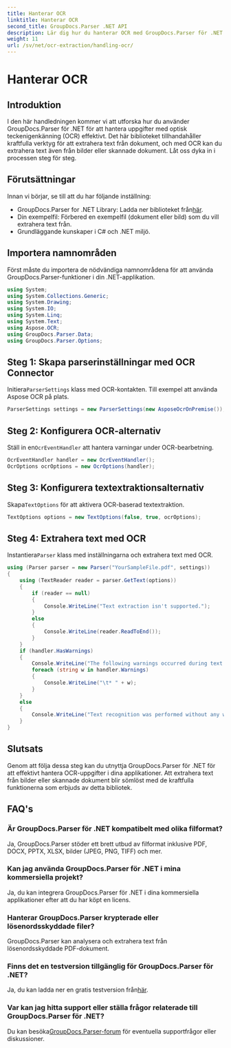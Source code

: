 ```yaml
---
title: Hanterar OCR
linktitle: Hanterar OCR
second_title: GroupDocs.Parser .NET API
description: Lär dig hur du hanterar OCR med GroupDocs.Parser för .NET. Extrahera text från bilder och skannade dokument effektivt.
weight: 11
url: /sv/net/ocr-extraction/handling-ocr/
---
```


# Hanterar OCR

## Introduktion
I den här handledningen kommer vi att utforska hur du använder GroupDocs.Parser för .NET för att hantera uppgifter med optisk teckenigenkänning (OCR) effektivt. Det här biblioteket tillhandahåller kraftfulla verktyg för att extrahera text från dokument, och med OCR kan du extrahera text även från bilder eller skannade dokument. Låt oss dyka in i processen steg för steg.
## Förutsättningar
Innan vi börjar, se till att du har följande inställning:
- GroupDocs.Parser for .NET Library: Ladda ner biblioteket från[här](https://releases.groupdocs.com/parser/net/).
- Din exempelfil: Förbered en exempelfil (dokument eller bild) som du vill extrahera text från.
- Grundläggande kunskaper i C# och .NET miljö.

## Importera namnområden
Först måste du importera de nödvändiga namnområdena för att använda GroupDocs.Parser-funktioner i din .NET-applikation.
```csharp
using System;
using System.Collections.Generic;
using System.Drawing;
using System.IO;
using System.Linq;
using System.Text;
using Aspose.OCR;
using GroupDocs.Parser.Data;
using GroupDocs.Parser.Options;
```
## Steg 1: Skapa parserinställningar med OCR Connector
 Initiera`ParserSettings` klass med OCR-kontakten. Till exempel att använda Aspose OCR på plats.
```csharp
ParserSettings settings = new ParserSettings(new AsposeOcrOnPremise());
```
## Steg 2: Konfigurera OCR-alternativ
 Ställ in en`OcrEventHandler` att hantera varningar under OCR-bearbetning.
```csharp
OcrEventHandler handler = new OcrEventHandler();
OcrOptions ocrOptions = new OcrOptions(handler);
```
## Steg 3: Konfigurera textextraktionsalternativ
 Skapa`TextOptions` för att aktivera OCR-baserad textextraktion.
```csharp
TextOptions options = new TextOptions(false, true, ocrOptions);
```
## Steg 4: Extrahera text med OCR
 Instantiera`Parser` klass med inställningarna och extrahera text med OCR.
```csharp
using (Parser parser = new Parser("YourSampleFile.pdf", settings))
{
    using (TextReader reader = parser.GetText(options))
    {
        if (reader == null)
        {
            Console.WriteLine("Text extraction isn't supported.");
        }
        else
        {
            Console.WriteLine(reader.ReadToEnd());
        }
    }
    if (handler.HasWarnings)
    {
        Console.WriteLine("The following warnings occurred during text recognition:");
        foreach (string w in handler.Warnings)
        {
            Console.WriteLine("\t* " + w);
        }
    }
    else
    {
        Console.WriteLine("Text recognition was performed without any warnings.");
    }
}
```

## Slutsats
Genom att följa dessa steg kan du utnyttja GroupDocs.Parser för .NET för att effektivt hantera OCR-uppgifter i dina applikationer. Att extrahera text från bilder eller skannade dokument blir sömlöst med de kraftfulla funktionerna som erbjuds av detta bibliotek.

## FAQ's
### Är GroupDocs.Parser för .NET kompatibelt med olika filformat?
Ja, GroupDocs.Parser stöder ett brett utbud av filformat inklusive PDF, DOCX, PPTX, XLSX, bilder (JPEG, PNG, TIFF) och mer.
### Kan jag använda GroupDocs.Parser för .NET i mina kommersiella projekt?
Ja, du kan integrera GroupDocs.Parser för .NET i dina kommersiella applikationer efter att du har köpt en licens.
### Hanterar GroupDocs.Parser krypterade eller lösenordsskyddade filer?
GroupDocs.Parser kan analysera och extrahera text från lösenordsskyddade PDF-dokument.
### Finns det en testversion tillgänglig för GroupDocs.Parser för .NET?
 Ja, du kan ladda ner en gratis testversion från[här](https://releases.groupdocs.com/).
### Var kan jag hitta support eller ställa frågor relaterade till GroupDocs.Parser för .NET?
 Du kan besöka[GroupDocs.Parser-forum](https://forum.groupdocs.com/c/parser/17) för eventuella supportfrågor eller diskussioner.